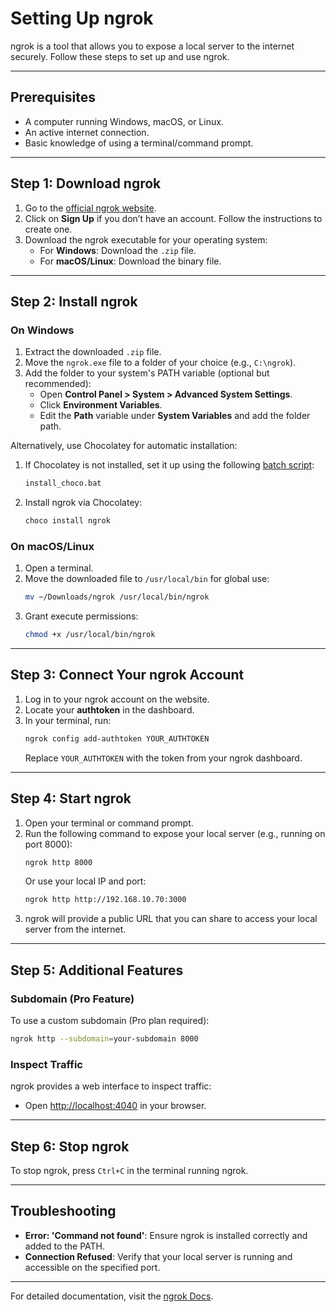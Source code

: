 # Setting Up ngrok

ngrok is a tool that allows you to expose a local server to the internet securely. Follow these steps to set up and use ngrok.

---

## Prerequisites

- A computer running Windows, macOS, or Linux.
- An active internet connection.
- Basic knowledge of using a terminal/command prompt.

---

## Step 1: Download ngrok

1. Go to the [official ngrok website](https://ngrok.com/).
2. Click on **Sign Up** if you don’t have an account. Follow the instructions to create one.
3. Download the ngrok executable for your operating system:
   - For **Windows**: Download the `.zip` file.
   - For **macOS/Linux**: Download the binary file.

---

## Step 2: Install ngrok

### On Windows
1. Extract the downloaded `.zip` file.
2. Move the `ngrok.exe` file to a folder of your choice (e.g., `C:\ngrok`).
3. Add the folder to your system's PATH variable (optional but recommended):
   - Open **Control Panel > System > Advanced System Settings**.
   - Click **Environment Variables**.
   - Edit the **Path** variable under **System Variables** and add the folder path.

Alternatively, use Chocolatey for automatic installation:
1. If Chocolatey is not installed, set it up using the following [batch script](https://github.com/zamansheikh/LinuxDoctor/blob/main/install_choco.bat):
   ```bash
   install_choco.bat
   ```
2. Install ngrok via Chocolatey:
   ```bash
   choco install ngrok
   ```

### On macOS/Linux
1. Open a terminal.
2. Move the downloaded file to `/usr/local/bin` for global use:
   ```bash
   mv ~/Downloads/ngrok /usr/local/bin/ngrok
   ```
3. Grant execute permissions:
   ```bash
   chmod +x /usr/local/bin/ngrok
   ```

---

## Step 3: Connect Your ngrok Account

1. Log in to your ngrok account on the website.
2. Locate your **authtoken** in the dashboard.
3. In your terminal, run:
   ```bash
   ngrok config add-authtoken YOUR_AUTHTOKEN
   ```
   Replace `YOUR_AUTHTOKEN` with the token from your ngrok dashboard.

---

## Step 4: Start ngrok

1. Open your terminal or command prompt.
2. Run the following command to expose your local server (e.g., running on port 8000):
   ```bash
   ngrok http 8000
   ```
   Or use your local IP and port:
   ```bash
   ngrok http http://192.168.10.70:3000
   ```
3. ngrok will provide a public URL that you can share to access your local server from the internet.

---

## Step 5: Additional Features

### Subdomain (Pro Feature)
To use a custom subdomain (Pro plan required):
```bash
ngrok http --subdomain=your-subdomain 8000
```

### Inspect Traffic
ngrok provides a web interface to inspect traffic:
- Open [http://localhost:4040](http://localhost:4040) in your browser.

---

## Step 6: Stop ngrok
To stop ngrok, press `Ctrl+C` in the terminal running ngrok.

---

## Troubleshooting

- **Error: 'Command not found'**: Ensure ngrok is installed correctly and added to the PATH.
- **Connection Refused**: Verify that your local server is running and accessible on the specified port.

---

For detailed documentation, visit the [ngrok Docs](https://ngrok.com/docs/).
